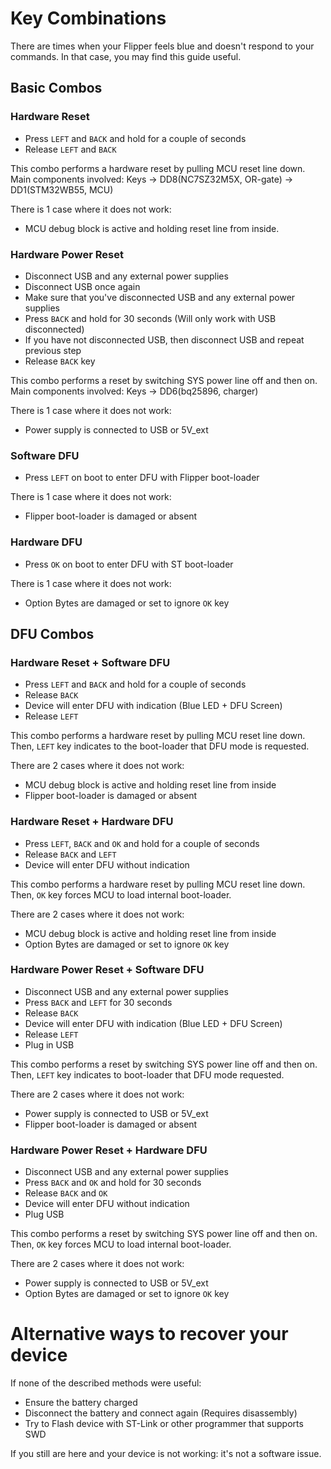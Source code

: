 # Key Combinations

There are times when your Flipper feels blue and doesn't respond to your commands.
In that case, you may find this guide useful.

## Basic Combos

### Hardware Reset

- Press `LEFT` and `BACK` and hold for a couple of seconds
- Release `LEFT` and `BACK`

This combo performs a hardware reset by pulling MCU reset line down.
Main components involved: Keys -> DD8(NC7SZ32M5X, OR-gate) -> DD1(STM32WB55, MCU)

There is 1 case where it does not work:

- MCU debug block is active and holding reset line from inside.

### Hardware Power Reset

- Disconnect USB and any external power supplies
- Disconnect USB once again
- Make sure that you've disconnected USB and any external power supplies
- Press `BACK` and hold for 30 seconds (Will only work with USB disconnected)
- If you have not disconnected USB, then disconnect USB and repeat previous step
- Release `BACK` key

This combo performs a reset by switching SYS power line off and then on.
Main components involved: Keys -> DD6(bq25896, charger)

There is 1 case where it does not work:

- Power supply is connected to USB or 5V_ext

### Software DFU

- Press `LEFT` on boot to enter DFU with Flipper boot-loader

There is 1 case where it does not work:

- Flipper boot-loader is damaged or absent

### Hardware DFU

- Press `OK` on boot to enter DFU with ST boot-loader

There is 1 case where it does not work:

- Option Bytes are damaged or set to ignore `OK` key

## DFU Combos

### Hardware Reset + Software DFU

- Press `LEFT` and `BACK` and hold for a couple of seconds
- Release `BACK`
- Device will enter DFU with indication (Blue LED + DFU Screen)
- Release `LEFT`

This combo performs a hardware reset by pulling MCU reset line down.
Then, `LEFT` key indicates to the boot-loader that DFU mode is requested.

There are 2 cases where it does not work:

- MCU debug block is active and holding reset line from inside
- Flipper boot-loader is damaged or absent

### Hardware Reset + Hardware DFU

- Press `LEFT`, `BACK` and `OK` and hold for a couple of seconds
- Release `BACK` and `LEFT`
- Device will enter DFU without indication

This combo performs a hardware reset by pulling MCU reset line down.
Then, `OK` key forces MCU to load internal boot-loader.

There are 2 cases where it does not work:

- MCU debug block is active and holding reset line from inside
- Option Bytes are damaged or set to ignore `OK` key

### Hardware Power Reset + Software DFU

- Disconnect USB and any external power supplies
- Press `BACK` and `LEFT` for 30 seconds
- Release `BACK`
- Device will enter DFU with indication (Blue LED + DFU Screen)
- Release `LEFT`
- Plug in USB

This combo performs a reset by switching SYS power line off and then on.
Then, `LEFT` key indicates to boot-loader that DFU mode requested.

There are 2 cases where it does not work:

- Power supply is connected to USB or 5V_ext
- Flipper boot-loader is damaged or absent

### Hardware Power Reset + Hardware DFU

- Disconnect USB and any external power supplies
- Press `BACK` and `OK` and hold for 30 seconds
- Release `BACK` and `OK`
- Device will enter DFU without indication
- Plug USB

This combo performs a reset by switching SYS power line off and then on.
Then, `OK` key forces MCU to load internal boot-loader.

There are 2 cases where it does not work:

- Power supply is connected to USB or 5V_ext
- Option Bytes are damaged or set to ignore `OK` key

# Alternative ways to recover your device

If none of the described methods were useful:

- Ensure the battery charged
- Disconnect the battery and connect again (Requires disassembly)
- Try to Flash device with ST-Link or other programmer that supports SWD

If you still are here and your device is not working: it's not a software issue.
